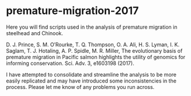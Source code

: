 # premature-migration-2017

Here you will find scripts used in the analysis of premature migration in steelhead and Chinook.

D. J. Prince, S. M. O’Rourke, T. Q. Thompson, O. A. Ali, H. S. Lyman, I. K. Saglam,
T. J. Hotaling, A. P. Spidle, M. R. Miller, The evolutionary basis of premature migration in
Pacific salmon highlights the utility of genomics for informing conservation. Sci. Adv. 3,
e1603198 (2017).


I have attempted to consolidate and streamline the analysis to be more easily replicated and may have introduced some inconsistencies in the process. Please let me know of any problems you run across.
